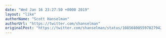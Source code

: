 ```yaml
---
date: "Wed Jan 16 23:27:50 +0000 2019"
layout: "like"
authorName: "Scott Hanselman"
authorUrl: "https://twitter.com/shanselman"
originalPost: "https://twitter.com/shanselman/status/1085680055970279425"
---
```

